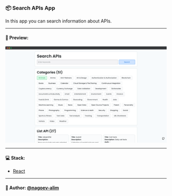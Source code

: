 ### 📦  Search APIs App

In this app you can search information about APIs.

---

#### 🌄 Preview:

![App Screenshot](src/assets/images/preview/1.png)


-----

#### 💻 Stack:

- [React](https://ru.reactjs.org/)

-----

#### 🙌 Author: [@nagoev-alim](https://github.com/nagoev-alim)
